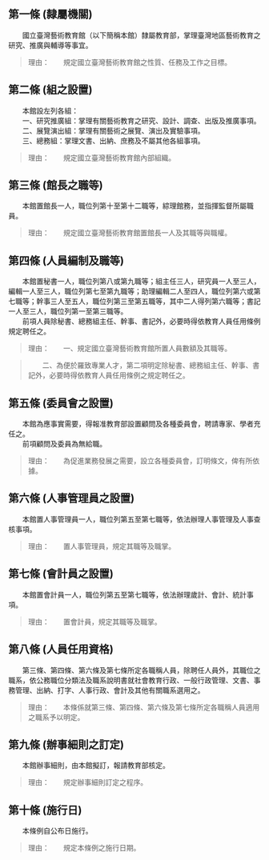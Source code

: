 第一條 (隸屬機關)
-----------------
　　國立臺灣藝術教育館（以下簡稱本館）隸屬教育部，掌理臺灣地區藝術教育之研究、推廣與輔導等事宜。  
> 理由：　　規定國立臺灣藝術教育館之性質、任務及工作之目標。



第二條 (組之設置)
-----------------
　　本館設左列各組：  
　　一、研究推廣組：掌理有關藝術教育之研究、設計、調查、出版及推廣事項。  
　　二、展覽演出組：掌理有關藝術之展覽、演出及實驗事項。  
　　三、總務組：掌理文書、出納、庶務及不屬其他各組事項。  
> 理由：　　規定國立臺灣藝術教育館內部組織。



第三條 (館長之職等)
-------------------
　　本館置館長一人，職位列第十至第十二職等，綜理館務，並指揮監督所屬職員。  
> 理由：　　規定國立臺灣藝術教育館置館長一人及其職等與職權。



第四條 (人員編制及職等)
-----------------------
　　本館置秘書一人，職位列第八或第九職等；組主任三人，研究員一人至三人，編輯一人至三人，職位列第七至第九職等；助理編輯二人至四人，職位列第六或第七職等；幹事三人至五人，職位列第三至第五職等，其中二人得列第六職等；書記一人至三人，職位列第一至第三職等。  
　　前項人員除秘書、總務組主任、幹事、書記外，必要時得依教育人員任用條例規定聘任之。  
> 理由：　　一、規定國立臺灣藝術教育館所置人員數額及其職等。

> 　　二、為便於羅致專業人才，第二項明定除秘書、總務組主任、幹事、書記外，必要時得依教育人員任用條例之規定聘任之。



第五條 (委員會之設置)
---------------------
　　本館為應事實需要，得報准教育部設置顧問及各種委員會，聘請專家、學者充任之。  
　　前項顧問及委員為無給職。  
> 理由：　　為促進業務發展之需要，設立各種委員會，訂明條文，俾有所依據。



第六條 (人事管理員之設置)
-------------------------
　　本館置人事管理員一人，職位列第五至第七職等，依法辦理人事管理及人事查核事項。  
> 理由：　　置人事管理員，規定其職等及職掌。



第七條 (會計員之設置)
---------------------
　　本館置會計員一人，職位列第五至第七職等，依法辦理歲計、會計、統計事項。  
> 理由：　　置會計員，規定其職等及職掌。



第八條 (人員任用資格)
---------------------
　　第三條、第四條、第六條及第七條所定各職稱人員，除聘任人員外，其職位之職系，依公務職位分類法及職系說明書就社會教育行政、一般行政管理、文書、事務管理、出納、打字、人事行政、會計及其他有關職系選用之。  
> 理由：　　本條係就第三條、第四條、第六條及第七條所定各職稱人員適用之職系予以明定。



第九條 (辦事細則之訂定)
-----------------------
　　本館辦事細則，由本館擬訂，報請教育部核定。  
> 理由：　　規定辦事細則訂定之程序。



第十條 (施行日)
---------------
　　本條例自公布日施行。  
> 理由：　　規定本條例之施行日期。